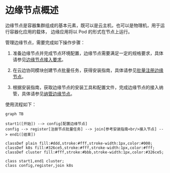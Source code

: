 # 边缘节点概述

边缘节点是容器集群组成的基本元素，既可以是云主机，也可以是物理机，用于运行容器化应用的载体，
边缘应用将以 Pod 的形式在节点上运行。

管理边缘节点，需要完成如下操作步骤：

1. 准备边缘节点并完成节点环境配置，边缘节点需要满足一定的规格要求，具体请参见[边缘节点接入要求](./join-rqmt.md)。

2. 在云边协同模块创建节点批量任务，获得安装指南，具体请参见[批量注册边缘节点](./batch-registration.md)。

3. 根据安装指南，获取边缘节点的安装工具和配置文件，完成边缘节点的接入纳管，具体请参见[纳管边缘节点](./managed-node.md)。

使用流程如下：

```mermaid
graph TB

start1([开始]) --> config[配置边缘节点]
config --> register[注册节点批量任务] --> join[参考安装指南<br/>接入节点] --> end1([结束])

classDef plain fill:#ddd,stroke:#fff,stroke-width:1px,color:#000;
classDef k8s fill:#326ce5,stroke:#fff,stroke-width:1px,color:#fff;
classDef cluster fill:#fff,stroke:#bbb,stroke-width:1px,color:#326ce5;

class start1,end1 cluster;
class config,register,join k8s
```
